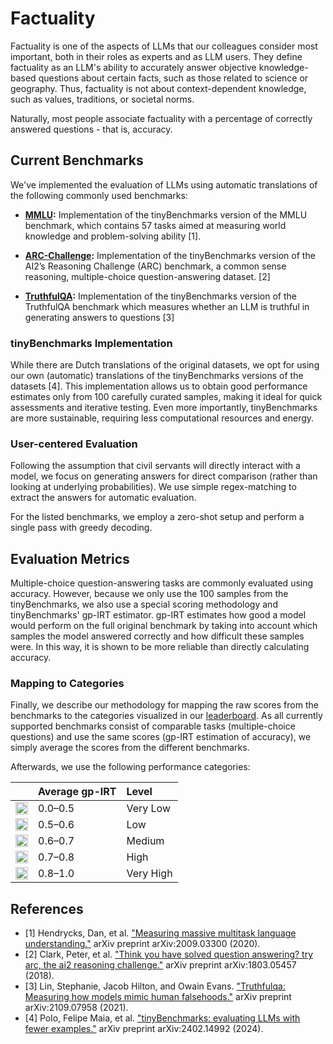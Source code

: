 Factuality
============================

Factuality is one of the aspects of LLMs that our colleagues consider most important,
both in their roles as experts and as LLM users.
They define factuality as an LLM's ability to accurately answer objective knowledge-based questions about certain facts, such as those related to science or geography.
Thus, factuality is not about context-dependent knowledge, such as values, traditions, or societal norms.

Naturally, most people associate factuality with a percentage of correctly answered questions - that is, accuracy.

Current Benchmarks
-----------------------

We've implemented the evaluation of LLMs using automatic translations of
the following commonly used benchmarks:

- **[MMLU](https://huggingface.co/datasets/tinyBenchmarks/tinyMMLU):**
Implementation of the tinyBenchmarks version of the MMLU benchmark,
which contains 57 tasks aimed at measuring world knowledge and problem-solving ability [1].

- **[ARC-Challenge](https://huggingface.co/datasets/tinyBenchmarks/tinyAI2_arc):**
Implementation of the tinyBenchmarks version of the  AI2’s Reasoning Challenge (ARC) benchmark,
a common sense reasoning, multiple-choice question-answering dataset. [2]

- **[TruthfulQA](https://huggingface.co/datasets/tinyBenchmarks/tinyTruthfulQA):** Implementation of the tinyBenchmarks version of the TruthfulQA benchmark
which measures whether an LLM is truthful in generating answers to questions [3]

### tinyBenchmarks Implementation

While there are Dutch translations of the original datasets, we opt for using
our own (automatic) translations of the tinyBenchmarks versions of the datasets [4].
This implementation allows us to obtain good performance estimates only from 100 carefully curated samples, making it ideal for quick assessments and iterative testing.
Even more importantly, tinyBenchmarks are more sustainable, requiring less computational resources and energy.

### User-centered Evaluation

Following the assumption that civil servants will directly interact with a model,
we focus on generating answers for direct comparison (rather than looking at underlying probabilities).
We use simple regex-matching to extract the answers for automatic evaluation.

For the listed benchmarks, we employ a zero-shot setup and perform a single pass with greedy decoding.

Evaluation Metrics
-----------------------

Multiple-choice question-answering tasks are commonly evaluated using accuracy.
However, because we only use the 100 samples from the tinyBenchmarks,
we also use a special scoring methodology and tinyBenchmarks' gp-IRT estimator.
gp-IRT estimates how good a model would perform on the full original benchmark
by taking into account which samples the model answered correctly
and how difficult these samples were.
In this way, it is shown to be more reliable than directly calculating accuracy.

### Mapping to Categories

Finally, we describe our methodology for mapping the raw scores from the benchmarks to the categories visualized in our [leaderboard](https://amsterdam.github.io/grip-on-llms).
As all currently supported benchmarks consist of comparable tasks (multiple-choice questions)
and use the same scores (gp-IRT estimation of accuracy),
we simply average the scores from the different benchmarks.

Afterwards, we use the following performance categories:

<!-- <br><span class="circle" style="color: #EC0000;">●</span> 0.0-0.5 - Very Low
<br><span class="circle" style="color: #FF9100;">●</span> 0.5-0.6 - Low
<br><span class="circle" style="color: #FFE600;">●</span> 0.6-0.7 - Medium
<br><span class="circle" style="color: #BED200;">●</span> 0.7-0.8 - High
<br><span class="circle" style="color: #00A03C;">●</span> 0.8-1.0 - Very High -->


<!-- <br>![Red Circle](https://placehold.co/20x20/EC0000/EC0000.png) 0.0-0.5 - Very Low
<br>![Orange Circle](https://placehold.co/20x20/FF9100/FF9100.png) 0.0-0.5 - Very Low
<br>![Yellow Circle](https://placehold.co/20x20/FFE600/FFE600.png) 0.0-0.5 - Very Low
<br>![Lime Circle](https://placehold.co/20x20/BED200/BED200.png) 0.0-0.5 - Very Low
<br>![Green Circle](https://placehold.co/20x20/00A03C/00A03C.png) 0.0-0.5 - Very Low -->


|           | Average gp-IRT    | Level     |
|-----------|:------------------|:----------|
| <img src="https://readme-swatches.vercel.app/EC0000?style=circle" width="20" height="20" alt="Red Circle"> | 0.0–0.5   | Very Low   |
| <img src="https://readme-swatches.vercel.app/FF9100?style=circle" width="20" height="20" alt="Orange Circle"> | 0.5–0.6   | Low        |
| <img src="https://readme-swatches.vercel.app/FFE600?style=circle" width="20" height="20" alt="Yellow Circle"> | 0.6–0.7   | Medium     |
| <img src="https://readme-swatches.vercel.app/BED200?style=circle" width="20" height="20" alt="Lime Circle"> | 0.7–0.8   | High       |
| <img src="https://readme-swatches.vercel.app/00A03C?style=circle" width="20" height="20" alt="Green Circle"> | 0.8–1.0   | Very High  |

References
----------

- [1] Hendrycks, Dan, et al. ["Measuring massive multitask language understanding."](https://arxiv.org/pdf/2009.03300) arXiv preprint arXiv:2009.03300 (2020).
- [2] Clark, Peter, et al. ["Think you have solved question answering? try arc, the ai2 reasoning challenge."](https://arxiv.org/pdf/1803.05457) arXiv preprint arXiv:1803.05457 (2018).
- [3] Lin, Stephanie, Jacob Hilton, and Owain Evans. ["Truthfulqa: Measuring how models mimic human falsehoods."](https://arxiv.org/pdf/2109.07958) arXiv preprint arXiv:2109.07958 (2021).
- [4] Polo, Felipe Maia, et al. ["tinyBenchmarks: evaluating LLMs with fewer examples."](https://arxiv.org/pdf/2402.14992) arXiv preprint arXiv:2402.14992 (2024).